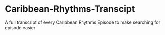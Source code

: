 # Caribbean-Rhythms-Transcipt
A full transcript of every Caribbean Rhythms Episode to make searching for episode easier
